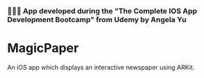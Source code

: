 
### 🧙🏼‍♂️ App developed during the "The Complete IOS App Development Bootcamp" from Udemy by Angela Yu

# MagicPaper

An iOS app which displays an interactive newspaper using ARKit.
